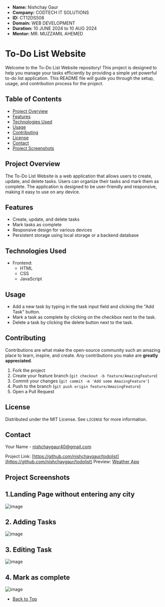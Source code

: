 - **Name:** Nishchay Gaur
- **Company:** CODTECH IT SOLUTIONS
- **ID:** CT12DS508
- **Domain:** WEB DEVELOPMENT
- **Duration:** 10 JUNE 2024 to 10 AUG 2024
- **Mentor:** MR. MUZZAMIL AHEMED

# To-Do List Website

Welcome to the To-Do List Website repository! This project is designed to help you manage your tasks efficiently by providing a simple yet powerful to-do list application. This README file will guide you through the setup, usage, and contribution process for the project.

## Table of Contents

- [Project Overview](#project-overview)
- [Features](#features)
- [Technologies Used](#technologies-used)
- [Usage](#usage)
- [Contributing](#contributing)
- [License](#license)
- [Contact](#contact)
- [Project Screenshots](#Project-Screenshots)

## Project Overview

The To-Do List Website is a web application that allows users to create, update, and delete tasks. Users can organize their tasks and mark them as complete. The application is designed to be user-friendly and responsive, making it easy to use on any device.

## Features

- Create, update, and delete tasks
- Mark tasks as complete
- Responsive design for various devices
- Persistent storage using local storage or a backend database

## Technologies Used

- Frontend:
  - HTML
  - CSS
  - JavaScript

## Usage

- Add a new task by typing in the task input field and clicking the "Add Task" button.
- Mark a task as complete by clicking on the checkbox next to the task.
- Delete a task by clicking the delete button next to the task.

## Contributing

Contributions are what make the open-source community such an amazing place to learn, inspire, and create. Any contributions you make are **greatly appreciated**.

1. Fork the project
2. Create your feature branch (`git checkout -b feature/AmazingFeature`)
3. Commit your changes (`git commit -m 'Add some AmazingFeature'`)
4. Push to the branch (`git push origin feature/AmazingFeature`)
5. Open a Pull Request

## License

Distributed under the MIT License. See `LICENSE` for more information.

## Contact

Your Name - [nishchaygaur40@gmail.com](nishchaygaur40@gmail.com)

Project Link: [https://github.com/nishchaygaur/todolist](https://github.com/nishchaygaur/todolist)
Preview: [Weather App](https://nishchaygaur.github.io/todolist/)


## Project Screenshots

## 1.Landing Page without entering any city
![image](https://github.com/nishchaygaur/todolist/assets/115688897/59fcf543-2bf0-407d-91bb-db322d91096c)


## 2. Adding Tasks
![image](https://github.com/nishchaygaur/todolist/assets/115688897/1d80d912-2608-46e4-a3f3-07d9a64e5fdf)


## 3. Editing Task
![image](https://github.com/nishchaygaur/todolist/assets/115688897/44e51fbe-6042-4176-8156-d5b00836c9ef)

## 4. Mark as complete
![image](https://github.com/nishchaygaur/todolist/assets/115688897/09d59656-851f-49fc-ac90-e5a1af2beed8)




- [Back to Top](#To-Do-List-Website)


